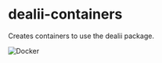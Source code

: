 # dealii-containers
Creates containers to use the dealii package.

![Docker](https://github.com/rezarastak/dealii-containers/workflows/Docker/badge.svg)
